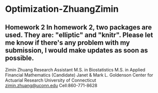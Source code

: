 # Optimization-ZhuangZimin
Homework 2
In homework 2, two packages are used. They are: "elliptic" and "knitr".
Please let me know if there's any problem with my submission, I would make updates as soon as possible.
-- 
Zimin Zhuang
Research Assistant
M.S. in Biostatistics
M.S. in Applied Financial Mathematics (Candidate) 
Janet & Mark L. Goldenson Center for Actuarial Research
University of Connecticut                             
zimin.zhuang@uconn.edu
Cell:860-771-8628
